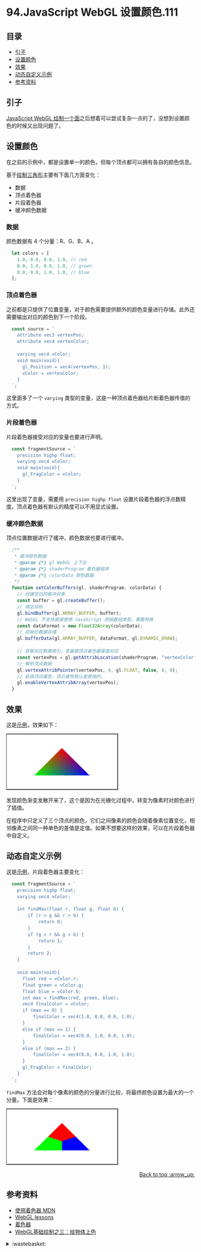 # 94.JavaScript WebGL 设置颜色.111
## <a name="index"></a> 目录
- [引子](#start)
- [设置颜色](#set)
- [效果](#result)
- [动态自定义示例](#custom)
- [参考资料](#reference)

## <a name="start"></a> 引子
[JavaScript WebGL 绘制一个面][url-pre]之后想着可以尝试复杂一点的了，没想到设置颜色的时候又出现问题了。

## <a name="set"></a> 设置颜色
在之前的示例中，都是设置单一的颜色，但每个顶点都可以拥有各自的颜色信息。

基于[绘制三角形][url-pre]主要有下面几方面变化：
- 数据
- 顶点着色器
- 片段着色器
- 缓冲颜色数据
### 数据
颜色数据有 4 个分量：R、G、B、A 。
```js
  let colors = [
    1.0, 0.0, 0.0, 1.0, // red
    0.0, 1.0, 0.0, 1.0, // green
    0.0, 0.0, 1.0, 1.0, // blue
  ];
```
### 顶点着色器
之前都是只提供了位置变量，对于颜色需要提供额外的颜色变量进行存储。此外还需要输出对应的颜色到下一个阶段。
```js
  const source = `
    attribute vec3 vertexPos;
    attribute vec4 vertexColor;

    varying vec4 vColor;
    void main(void){
      gl_Position = vec4(vertexPos, 1);
      vColor = vertexColor;
    }
  `;
```
这里面多了一个 `varying` 类型的变量，这是一种顶点着色器给片断着色器传值的方式。

### 片段着色器
片段着色器接受对应的变量也要进行声明。
```js
  const fragmentSource = `
    precision highp float;
    varying vec4 vColor;
    void main(void){
      gl_FragColor = vColor;
    }
  `;
```
这里出现了变量，需要用 `precision highp float` 设置片段着色器的浮点数精度。顶点着色器有默认的精度可以不用显式设置。

### 缓冲颜色数据
顶点位置数据进行了缓冲，颜色数据也要进行缓冲。
```js
  /**
   * 缓冲颜色数据
   * @param {*} gl WebGL 上下文
   * @param {*} shaderProgram 着色器程序
   * @param {*} colorData 颜色数据
   */
  function setColorBuffers(gl, shaderProgram, colorData) {
    // 创建空白的缓冲对象
    const buffer = gl.createBuffer();
    // 绑定目标
    gl.bindBuffer(gl.ARRAY_BUFFER, buffer);
    // WebGL 不支持直接使用 JavaScript 原始数组类型，需要转换
    const dataFormat = new Float32Array(colorData);
    // 初始化数据存储
    gl.bufferData(gl.ARRAY_BUFFER, dataFormat, gl.DYNAMIC_DRAW);

    // 获取对应数据索引，变量跟顶点着色器里面对应
    const vertexPos = gl.getAttribLocation(shaderProgram, "vertexColor");
    // 解析顶点数据
    gl.vertexAttribPointer(vertexPos, 4, gl.FLOAT, false, 0, 0);
    // 启用顶点属性，顶点属性默认是禁用的。
    gl.enableVertexAttribArray(vertexPos);
  }
```

## <a name="result"></a> 效果
这是[示例][url-5]，效果如下：

![95-result][url-local-1]

发现颜色渐变发散开来了，这个是因为在光栅化过程中，转变为像素时对颜色进行了插值。

在程序中只定义了三个顶点的颜色，它们之间像素的颜色会随着像素位置变化，相邻像素之间同一种单色的差值是定值。如果不想要这样的效果，可以在片段着色器中自定义。

## <a name="custom"></a> 动态自定义示例
这是[示例][url-6]，片段着色器主要变化：
```js
  const fragmentSource = `
    precision highp float;
    varying vec4 vColor;

    int findMax(float r, float g, float b) {
        if (r > g && r > b) {
            return 0;
        }
        if (g > r && g > b) {
            return 1;
        }
        return 2;
    }

    void main(void){
      float red = vColor.r;
      float green = vColor.g;
      float blue = vColor.b;
      int max = findMax(red, green, blue);
      vec4 finalColor = vColor;
      if (max == 0) {
          finalColor = vec4(1.0, 0.0, 0.0, 1.0);
      }
      else if (max == 1) {
          finalColor = vec4(0.0, 1.0, 0.0, 1.0);
      }
      else if (max == 2) {
          finalColor = vec4(0.0, 0.0, 1.0, 1.0);
      }
      gl_FragColor = finalColor;
    }
  `;
```
`findMax` 方法会对每个像素的颜色的分量进行比较，将最终颜色设置为最大的一个分量。下面是效果：

![95-custom][url-local-2]


<div align="right"><a href="#index">Back to top :arrow_up:</a></div>


## <a name="reference"></a> 参考资料
- [使用着色器 MDN][url-3]
- [WebGL lessons][url-1]
- [着色器][url-2]
- [WebGL基础绘制之三：给物体上色][url-4]

[url-pre]:https://github.com/XXHolic/segment/issues/111
[url-1]:https://webglfundamentals.org/
[url-2]:https://learnopengl-cn.github.io/01%20Getting%20started/05%20Shaders/
[url-3]:https://developer.mozilla.org/zh-CN/docs/Web/API/WebGL_API/Tutorial/Using_shaders_to_apply_color_in_WebGL
[url-4]:http://www.jiazhengblog.com/blog/2016/02/22/2923/
[url-5]:https://xxholic.github.io/lab/segment/95/index.html
[url-6]:https://xxholic.github.io/lab/segment/95/colors.html


[url-local-1]:../images/95/1.png
[url-local-2]:../images/95/2.png

<details>
<summary>:wastebasket:</summary>

看完了《迪丽丽的奇幻冒险》，找了这个导演另一部作品[《阿祖尔和阿斯马尔》][url-poster]。

这个故事神话色彩很强，整体内容感觉不错。里面的服装依然华丽，建筑依然精致，很明显的用了大量对称。

![95-poster][url-local-poster]


</details>

[url-poster]:https://movie.douban.com/subject/1950821/
[url-local-poster]:../images/95/poster.png

